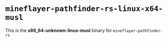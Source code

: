 # `mineflayer-pathfinder-rs-linux-x64-musl`

This is the **x86_64-unknown-linux-musl** binary for `mineflayer-pathfinder-rs`
